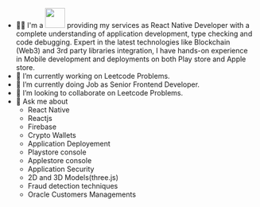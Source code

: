 

- 👨‍💻 I'm a <img src="https://media.giphy.com/media/WUlplcMpOCEmTGBtBW/giphy.gif" width="40"> providing my services as React Native Developer with a complete understanding of application development, type checking and code debugging.
Expert in the latest technologies like Blockchain (Web3) and 3rd party libraries integration, I have hands-on experience in Mobile development and deployments on both Play store and Apple store.
- 🔭 I’m currently working on Leetcode Problems.
- 🌱 I’m currently doing Job as Senior Frontend Developer.
- 👯 I’m looking to collaborate on Leetcode Problems.
- 💬 Ask me about 
    - React Native
    - Reactjs
    - Firebase
    - Crypto Wallets
    - Application Deployement
    - Playstore console
    - Applestore  console
    - Application Security
    - 2D and 3D Models(three.js)
    - Fraud detection techniques
    - Oracle Customers Managements
    
    



